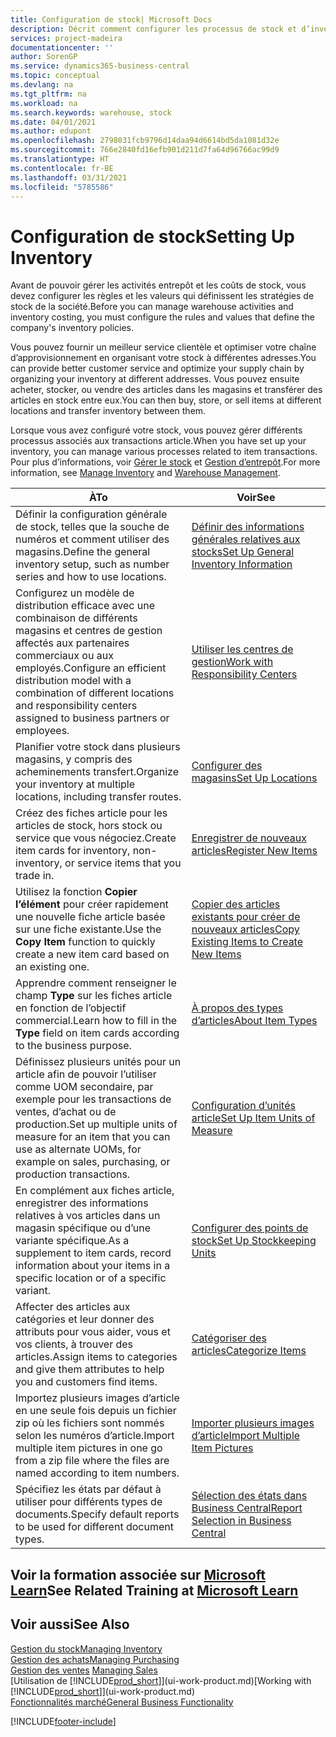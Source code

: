 ```yaml
---
title: Configuration de stock| Microsoft Docs
description: Décrit comment configurer les processus de stock et d’inventaire, y compris les acheminements pour le transfert et les magasins, tels que des entrepôts.
services: project-madeira
documentationcenter: ''
author: SorenGP
ms.service: dynamics365-business-central
ms.topic: conceptual
ms.devlang: na
ms.tgt_pltfrm: na
ms.workload: na
ms.search.keywords: warehouse, stock
ms.date: 04/01/2021
ms.author: edupont
ms.openlocfilehash: 2798031fcb9796d14daa94d6614bd5da1081d32e
ms.sourcegitcommit: 766e2840fd16efb901d211d7fa64d96766ac99d9
ms.translationtype: HT
ms.contentlocale: fr-BE
ms.lasthandoff: 03/31/2021
ms.locfileid: "5785586"
---
```

# <a name="setting-up-inventory"></a><span data-ttu-id="18901-103">Configuration de stock</span><span class="sxs-lookup"><span data-stu-id="18901-103">Setting Up Inventory</span></span>
<span data-ttu-id="18901-104">Avant de pouvoir gérer les activités entrepôt et les coûts de stock, vous devez configurer les règles et les valeurs qui définissent les stratégies de stock de la société.</span><span class="sxs-lookup"><span data-stu-id="18901-104">Before you can manage warehouse activities and inventory costing, you must configure the rules and values that define the company's inventory policies.</span></span>

<span data-ttu-id="18901-105">Vous pouvez fournir un meilleur service clientèle et optimiser votre chaîne d’approvisionnement en organisant votre stock à différentes adresses.</span><span class="sxs-lookup"><span data-stu-id="18901-105">You can provide better customer service and optimize your supply chain by organizing your inventory at different addresses.</span></span> <span data-ttu-id="18901-106">Vous pouvez ensuite acheter, stocker, ou vendre des articles dans les magasins et transférer des articles en stock entre eux.</span><span class="sxs-lookup"><span data-stu-id="18901-106">You can then buy, store, or sell items at different locations and transfer inventory between them.</span></span>

<span data-ttu-id="18901-107">Lorsque vous avez configuré votre stock, vous pouvez gérer différents processus associés aux transactions article.</span><span class="sxs-lookup"><span data-stu-id="18901-107">When you have set up your inventory, you can manage various processes related to item transactions.</span></span> <span data-ttu-id="18901-108">Pour plus d’informations, voir [Gérer le stock](inventory-manage-inventory.md) et [Gestion d’entrepôt](warehouse-manage-warehouse.md).</span><span class="sxs-lookup"><span data-stu-id="18901-108">For more information, see [Manage Inventory](inventory-manage-inventory.md) and [Warehouse Management](warehouse-manage-warehouse.md).</span></span>

| <span data-ttu-id="18901-109">À</span><span class="sxs-lookup"><span data-stu-id="18901-109">To</span></span> | <span data-ttu-id="18901-110">Voir</span><span class="sxs-lookup"><span data-stu-id="18901-110">See</span></span> |
| --- | --- |
| <span data-ttu-id="18901-111">Définir la configuration générale de stock, telles que la souche de numéros et comment utiliser des magasins.</span><span class="sxs-lookup"><span data-stu-id="18901-111">Define the general inventory setup, such as number series and how to use locations.</span></span> |[<span data-ttu-id="18901-112">Définir des informations générales relatives aux stocks</span><span class="sxs-lookup"><span data-stu-id="18901-112">Set Up General Inventory Information</span></span>](inventory-how-setup-general.md) |
|<span data-ttu-id="18901-113">Configurez un modèle de distribution efficace avec une combinaison de différents magasins et centres de gestion affectés aux partenaires commerciaux ou aux employés.</span><span class="sxs-lookup"><span data-stu-id="18901-113">Configure an efficient distribution model with a combination of different locations and responsibility centers assigned to business partners or employees.</span></span>|[<span data-ttu-id="18901-114">Utiliser les centres de gestion</span><span class="sxs-lookup"><span data-stu-id="18901-114">Work with Responsibility Centers</span></span>](inventory-responsibility-centers.md)|
| <span data-ttu-id="18901-115">Planifier votre stock dans plusieurs magasins, y compris des acheminements transfert.</span><span class="sxs-lookup"><span data-stu-id="18901-115">Organize your inventory at multiple locations, including transfer routes.</span></span> |[<span data-ttu-id="18901-116">Configurer des magasins</span><span class="sxs-lookup"><span data-stu-id="18901-116">Set Up Locations</span></span>](inventory-how-register-new-items.md) |
| <span data-ttu-id="18901-117">Créez des fiches article pour les articles de stock, hors stock ou service que vous négociez.</span><span class="sxs-lookup"><span data-stu-id="18901-117">Create item cards for inventory, non-inventory, or service items that you trade in.</span></span> |[<span data-ttu-id="18901-118">Enregistrer de nouveaux articles</span><span class="sxs-lookup"><span data-stu-id="18901-118">Register New Items</span></span>](inventory-how-register-new-items.md) |
|<span data-ttu-id="18901-119">Utilisez la fonction **Copier l’élément** pour créer rapidement une nouvelle fiche article basée sur une fiche existante.</span><span class="sxs-lookup"><span data-stu-id="18901-119">Use the **Copy Item** function to quickly create a new item card based on an existing one.</span></span>|[<span data-ttu-id="18901-120">Copier des articles existants pour créer de nouveaux articles</span><span class="sxs-lookup"><span data-stu-id="18901-120">Copy Existing Items to Create New Items</span></span>](inventory-how-copy-items.md)|
|<span data-ttu-id="18901-121">Apprendre comment renseigner le champ **Type** sur les fiches article en fonction de l’objectif commercial.</span><span class="sxs-lookup"><span data-stu-id="18901-121">Learn how to fill in the **Type** field on item cards according to the business purpose.</span></span>|[<span data-ttu-id="18901-122">À propos des types d’articles</span><span class="sxs-lookup"><span data-stu-id="18901-122">About Item Types</span></span>](inventory-about-item-types.md)|
|<span data-ttu-id="18901-123">Définissez plusieurs unités pour un article afin de pouvoir l’utiliser comme UOM secondaire, par exemple pour les transactions de ventes, d’achat ou de production.</span><span class="sxs-lookup"><span data-stu-id="18901-123">Set up multiple units of measure for an item that you can use as alternate UOMs, for example on sales, purchasing, or production transactions.</span></span>|[<span data-ttu-id="18901-124">Configuration d’unités article</span><span class="sxs-lookup"><span data-stu-id="18901-124">Set Up Item Units of Measure</span></span>](inventory-how-setup-units-of-measure.md)|
|<span data-ttu-id="18901-125">En complément aux fiches article, enregistrer des informations relatives à vos articles dans un magasin spécifique ou d’une variante spécifique.</span><span class="sxs-lookup"><span data-stu-id="18901-125">As a supplement to item cards, record information about your items in a specific location or of a specific variant.</span></span>|[<span data-ttu-id="18901-126">Configurer des points de stock</span><span class="sxs-lookup"><span data-stu-id="18901-126">Set Up Stockkeeping Units</span></span>](inventory-how-to-set-up-stockkeeping-units.md)|
| <span data-ttu-id="18901-127">Affecter des articles aux catégories et leur donner des attributs pour vous aider, vous et vos clients, à trouver des articles.</span><span class="sxs-lookup"><span data-stu-id="18901-127">Assign items to categories and give them attributes to help you and customers find items.</span></span> |[<span data-ttu-id="18901-128">Catégoriser des articles</span><span class="sxs-lookup"><span data-stu-id="18901-128">Categorize Items</span></span>](inventory-how-categorize-items.md) |
|<span data-ttu-id="18901-129">Importez plusieurs images d’article en une seule fois depuis un fichier zip où les fichiers sont nommés selon les numéros d’article.</span><span class="sxs-lookup"><span data-stu-id="18901-129">Import multiple item pictures in one go from a zip file where the files are named according to item numbers.</span></span>|[<span data-ttu-id="18901-130">Importer plusieurs images d’article</span><span class="sxs-lookup"><span data-stu-id="18901-130">Import Multiple Item Pictures</span></span>](inventory-how-import-item-pictures.md)|
|<span data-ttu-id="18901-131">Spécifiez les états par défaut à utiliser pour différents types de documents.</span><span class="sxs-lookup"><span data-stu-id="18901-131">Specify default reports to be used for different document types.</span></span>|[<span data-ttu-id="18901-132">Sélection des états dans Business Central</span><span class="sxs-lookup"><span data-stu-id="18901-132">Report Selection in Business Central</span></span>](across-report-selections.md)|

## <a name="see-related-training-at-microsoft-learn"></a><span data-ttu-id="18901-133">Voir la formation associée sur [Microsoft Learn](/learn/paths/trade-get-started-dynamics-365-business-central/)</span><span class="sxs-lookup"><span data-stu-id="18901-133">See Related Training at [Microsoft Learn](/learn/paths/trade-get-started-dynamics-365-business-central/)</span></span>

## <a name="see-also"></a><span data-ttu-id="18901-134">Voir aussi</span><span class="sxs-lookup"><span data-stu-id="18901-134">See Also</span></span>

[<span data-ttu-id="18901-135">Gestion du stock</span><span class="sxs-lookup"><span data-stu-id="18901-135">Managing Inventory</span></span>](inventory-manage-inventory.md)  
[<span data-ttu-id="18901-136">Gestion des achats</span><span class="sxs-lookup"><span data-stu-id="18901-136">Managing Purchasing</span></span>](purchasing-manage-purchasing.md)  
<span data-ttu-id="18901-137">[Gestion des ventes](sales-manage-sales.md)  </span><span class="sxs-lookup"><span data-stu-id="18901-137">[Managing Sales](sales-manage-sales.md)  </span></span>  
<span data-ttu-id="18901-138">[Utilisation de [!INCLUDE[prod_short](includes/prod_short.md)]](ui-work-product.md)</span><span class="sxs-lookup"><span data-stu-id="18901-138">[Working with [!INCLUDE[prod_short](includes/prod_short.md)]](ui-work-product.md)</span></span>  
[<span data-ttu-id="18901-139">Fonctionnalités marché</span><span class="sxs-lookup"><span data-stu-id="18901-139">General Business Functionality</span></span>](ui-across-business-areas.md)


[!INCLUDE[footer-include](includes/footer-banner.md)]